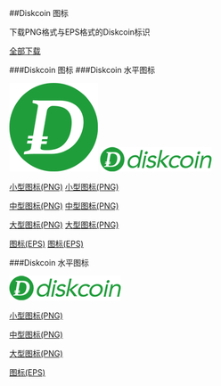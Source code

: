 ##Diskcoin 图标

下载PNG格式与EPS格式的Diskcoin标识

[全部下载](https://github.com/diskcoin-apps-team/wiki/blob/master/Docs/logosdownload/logos.zip)

###Diskcoin 图标                        ###Diskcoin 水平图标

![alt](image/logossmall.png)           ![alt](image/DISCssmall.png)

[小型图标(PNG)](https://github.com/diskcoin-apps-team/wiki/blob/master/Docs/logosdownload/logosmall.png)              [小型图标(PNG)](https://github.com/diskcoin-apps-team/wiki/blob/master/Docs/logosdownload/DISCsmall.png)

[中型图标(PNG)](https://github.com/diskcoin-apps-team/wiki/blob/master/Docs/logosdownload/logomedium.png)              [中型图标(PNG)](https://github.com/diskcoin-apps-team/wiki/blob/master/Docs/logosdownload/DISCmedium.png)

[大型图标(PNG)](https://github.com/diskcoin-apps-team/wiki/blob/master/Docs/logosdownload/logolarge.png)               [大型图标(PNG)](https://github.com/diskcoin-apps-team/wiki/blob/master/Docs/logosdownload/DISClarge.png)

[图标(EPS)](https://explorer.diskcoin.org/)              [图标(EPS)](https://explorer.diskcoin.org/)



###Diskcoin 水平图标

![alt](image/DISCssmall.png)

[小型图标(PNG)](https://github.com/diskcoin-apps-team/wiki/blob/master/Docs/logosdownload/DISCsmall.png)

[中型图标(PNG)](https://github.com/diskcoin-apps-team/wiki/blob/master/Docs/logosdownload/DISCmedium.png)

[大型图标(PNG)](https://github.com/diskcoin-apps-team/wiki/blob/master/Docs/logosdownload/DISClarge.png)

[图标(EPS)](https://explorer.diskcoin.org/)

